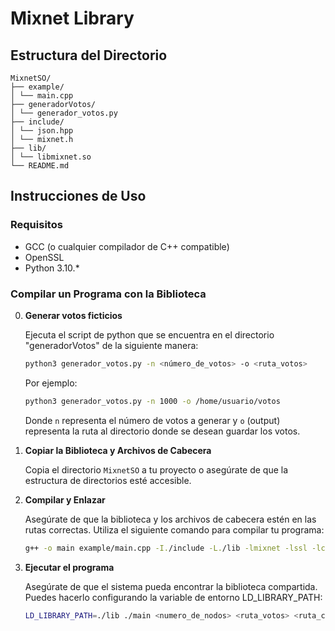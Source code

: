 # Mixnet Library

## Estructura del Directorio

```plaintext
MixnetSO/
├── example/
│ └── main.cpp
├── generadorVotos/
│ └── generador_votos.py
├── include/
│ └── json.hpp
│ └── mixnet.h
├── lib/
│ └── libmixnet.so
└── README.md
```

## Instrucciones de Uso

### Requisitos

- GCC (o cualquier compilador de C++ compatible)
- OpenSSL
- Python 3.10.*

### Compilar un Programa con la Biblioteca

0. **Generar votos ficticios**

    Ejecuta el script de python que se encuentra en el directorio "generadorVotos" de la siguiente manera:

    ```sh
    python3 generador_votos.py -n <número_de_votos> -o <ruta_votos>
    ```
    Por ejemplo:

    ```sh
    python3 generador_votos.py -n 1000 -o /home/usuario/votos
    ```
    Donde `n` representa el número de votos a generar y `o` (output) representa la ruta al directorio donde se desean guardar los votos.

1. **Copiar la Biblioteca y Archivos de Cabecera**

   Copia el directorio `MixnetSO` a tu proyecto o asegúrate de que la estructura de directorios esté accesible.

2. **Compilar y Enlazar**

   Asegúrate de que la biblioteca y los archivos de cabecera estén en las rutas correctas. Utiliza el siguiente comando para compilar tu programa:

   ```sh
   g++ -o main example/main.cpp -I./include -L./lib -lmixnet -lssl -lcrypto -std=c++17


2. **Ejecutar el programa**

   Asegúrate de que el sistema pueda encontrar la biblioteca compartida. Puedes hacerlo configurando la variable de entorno LD_LIBRARY_PATH:

   ```sh
   LD_LIBRARY_PATH=./lib ./main <numero_de_nodos> <ruta_votos> <ruta_cifrados> <ruta_descifrados>


